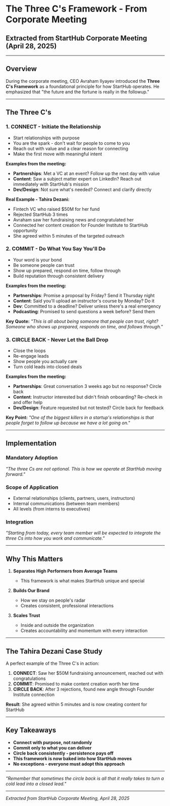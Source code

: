 # The Three C's Framework - From Corporate Meeting
## Extracted from StartHub Corporate Meeting (April 28, 2025)

---

## Overview

During the corporate meeting, CEO Avraham Ilyayev introduced the **Three C's Framework** as a foundational principle for how StartHub operates. He emphasized that "the future and the fortune is really in the followup."

---

## The Three C's

### 1. **CONNECT** - Initiate the Relationship
- Start relationships with purpose
- You are the spark - don't wait for people to come to you
- Reach out with value and a clear reason for connecting
- Make the first move with meaningful intent

**Examples from the meeting:**
- **Partnerships**: Met a VC at an event? Follow up the next day with value
- **Content**: Saw a subject matter expert on LinkedIn? Reach out immediately with StartHub's mission
- **Dev/Design**: Not sure what's needed? Connect and clarify directly

**Real Example - Tahira Dezani:**
- Fintech VC who raised $50M for her fund
- Rejected StartHub 3 times
- Avraham saw her fundraising news and congratulated her
- Connected her content creation for Founder Institute to StartHub opportunity
- She agreed within 5 minutes of the targeted outreach

### 2. **COMMIT** - Do What You Say You'll Do
- Your word is your bond
- Be someone people can trust
- Show up prepared, respond on time, follow through
- Build reputation through consistent delivery

**Examples from the meeting:**
- **Partnerships**: Promise a proposal by Friday? Send it Thursday night
- **Content**: Said you'll upload an instructor's course by Monday? Do it
- **Dev**: Committed to a deadline? Deliver unless there's a real emergency
- **Podcasting**: Promised to send questions a week before? Send them

**Key Quote:** *"This is all about being someone that people can trust, right? Someone who shows up prepared, responds on time, and follows through."*

### 3. **CIRCLE BACK** - Never Let the Ball Drop
- Close the loops
- Re-engage leads
- Show people you actually care
- Turn cold leads into closed deals

**Examples from the meeting:**
- **Partnerships**: Great conversation 3 weeks ago but no response? Circle back
- **Content**: Instructor interested but didn't finish onboarding? Re-check in and offer help
- **Dev/Design**: Feature requested but not tested? Circle back for feedback

**Key Point:** *"One of the biggest killers in a startup's relationships is that people forget to follow up because we have a lot going on."*

---

## Implementation

### Mandatory Adoption
*"The three Cs are not optional. This is how we operate at StartHub moving forward."*

### Scope of Application
- External relationships (clients, partners, users, instructors)
- Internal communications (between team members)
- All levels (from interns to executives)

### Integration
*"Starting from today, every team member will be expected to integrate the three Cs into how you work and communicate."*

---

## Why This Matters

1. **Separates High Performers from Average Teams**
   - This framework is what makes StartHub unique and special

2. **Builds Our Brand**
   - How we stay on people's radar
   - Creates consistent, professional interactions

3. **Scales Trust**
   - Inside and outside the organization
   - Creates accountability and momentum with every interaction

---

## The Tahira Dezani Case Study

A perfect example of the Three C's in action:

1. **CONNECT**: Saw her $50M fundraising announcement, reached out with congratulations
2. **COMMIT**: Promised to make content creation worth her time
3. **CIRCLE BACK**: After 3 rejections, found new angle through Founder Institute connection

**Result**: She agreed within 5 minutes and is now creating content for StartHub

---

## Key Takeaways

- **Connect with purpose, not randomly**
- **Commit only to what you can deliver**
- **Circle back consistently - persistence pays off**
- **This framework is now baked into how StartHub moves**
- **No exceptions - everyone must adopt this approach**

---

*"Remember that sometimes the circle back is all that it really takes to turn a cold lead into a closed lead."*

---

*Extracted from StartHub Corporate Meeting, April 28, 2025*